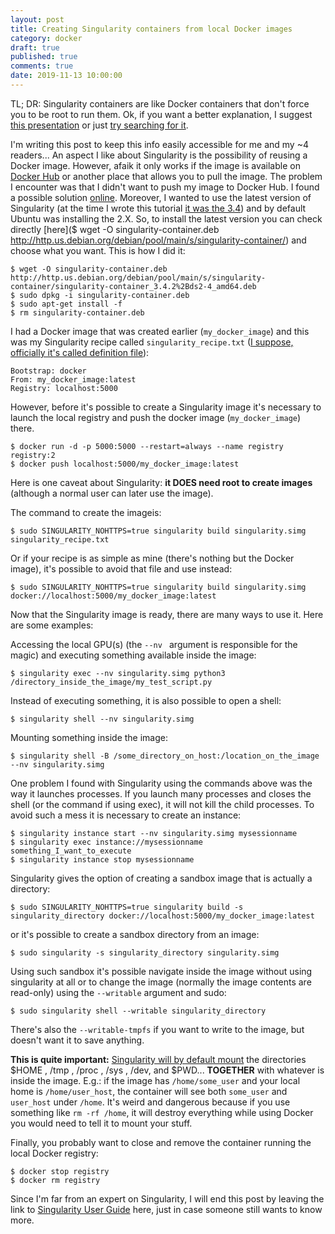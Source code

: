 ```yaml
---
layout: post
title: Creating Singularity containers from local Docker images
category: docker
draft: true
published: true
comments: true
date: 2019-11-13 10:00:00
---
```


TL; DR: Singularity containers are like Docker containers that don't force you to be root to run them. Ok, if you want a better explanation, I suggest [this presentation](http://www.hpcadvisorycouncil.com/events/2017/stanford-workshop/pdf/GMKurtzer_Singularity_Keynote_Tuesday_02072017.pdf) or just [try searching for it](https://lmgtfy.com/?q=what+are+singularity+containers&s=g).  
<!--more-->

I'm writing this post to keep this info easily accessible for me and my ~4 readers... An aspect I like about Singularity is the possibility of reusing a Docker image. However, afaik it only works if the image is available on [Docker Hub](https://hub.docker.com/) or another place that allows you to pull the image. The problem I encounter was that I didn't want to push my image to Docker Hub. I found a possible solution [online](https://stackoverflow.com/a/52739204). Moreover, I wanted to use the latest version of Singularity (at the time I wrote this tutorial [it was the 3.4](https://sylabs.io/guides/3.4/user-guide/index.html)) and by default Ubuntu was installing the 2.X. So, to install the latest version you can check directly [here]($ wget -O singularity-container.deb http://http.us.debian.org/debian/pool/main/s/singularity-container/) and choose what you want. This is how I did it:

```
$ wget -O singularity-container.deb http://http.us.debian.org/debian/pool/main/s/singularity-container/singularity-container_3.4.2%2Bds2-4_amd64.deb
$ sudo dpkg -i singularity-container.deb
$ sudo apt-get install -f
$ rm singularity-container.deb
```

I had a Docker image that was created earlier (`my_docker_image`) and this was my Singularity recipe called `singularity_recipe.txt` ([I suppose, officially it's called definition file](https://sylabs.io/guides/3.4/user-guide/definition_files.html)):

```
Bootstrap: docker
From: my_docker_image:latest
Registry: localhost:5000
```

However, before it's possible to create a Singularity image it's necessary to launch the local registry and push the docker image (`my_docker_image`) there.

```
$ docker run -d -p 5000:5000 --restart=always --name registry registry:2
$ docker push localhost:5000/my_docker_image:latest
```

Here is one caveat about Singularity: **it DOES need root to create images** (although a normal user can later use the image). 


The command to create the imageis:

```
$ sudo SINGULARITY_NOHTTPS=true singularity build singularity.simg singularity_recipe.txt
```

Or if your recipe is as simple as mine (there's nothing but the Docker image), it's possible to avoid that file and use instead:

```
$ sudo SINGULARITY_NOHTTPS=true singularity build singularity.simg docker://localhost:5000/my_docker_image:latest
```

Now that the Singularity image is ready, there are many ways to use it. Here are some examples:

Accessing the local GPU(s) (the `--nv ` argument is responsible for the magic) and executing something available inside the image:
```
$ singularity exec --nv singularity.simg python3 /directory_inside_the_image/my_test_script.py
```

Instead of executing something, it is also possible to open a shell:
```
$ singularity shell --nv singularity.simg
```

Mounting something inside the image:
```
$ singularity shell -B /some_directory_on_host:/location_on_the_image --nv singularity.simg
```

One problem I found with Singularity using the commands above was the way it launches processes. If you launch many processes and closes the shell (or the command if using exec), it will not kill the child processes. To avoid such a mess it is necessary to create an instance:
```
$ singularity instance start --nv singularity.simg mysessionname
$ singularity exec instance://mysessionname something_I_want_to_execute
$ singularity instance stop mysessionname
```

Singularity gives the option of creating a sandbox image that is actually a directory:
```
$ sudo SINGULARITY_NOHTTPS=true singularity build -s singularity_directory docker://localhost:5000/my_docker_image:latest
```
or it's possible to create a sandbox directory from an image:
```
$ sudo singularity -s singularity_directory singularity.simg 
```

Using such sandbox it's possible navigate inside the image without using singularity at all or to change the image (normally the image contents are read-only) using the `--writable` argument and sudo:
```
$ sudo singularity shell --writable singularity_directory
```

There's also the `--writable-tmpfs` if you want to write to the image, but doesn't want it to save anything.


**This is quite important:** [Singularity will by default mount](https://sylabs.io/guides/3.0/user-guide/bind_paths_and_mounts.html) the directories $HOME , /tmp , /proc , /sys , /dev, and $PWD... **TOGETHER** with whatever is inside the image. E.g.: if the image has `/home/some_user` and your local home is `/home/user_host`, the container will see both `some_user` and `user_host` under `/home`.  It's weird and dangerous because if you use something like `rm -rf /home`, it will destroy everything while using Docker you would need to tell it to mount your stuff.



Finally, you probably want to close and remove the container running the local Docker registry:
```
$ docker stop registry
$ docker rm registry
```

Since I'm far from an expert on Singularity, I will end this post by leaving the link to [Singularity User Guide](https://sylabs.io/guides/3.4/user-guide/index.html) here, just in case someone still wants to know more.